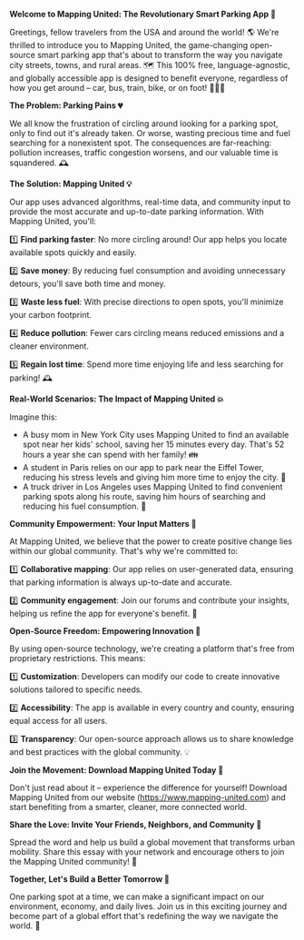 **Welcome to Mapping United: The Revolutionary Smart Parking App 🚀**

Greetings, fellow travelers from the USA and around the world! 🌎 We're thrilled to introduce you to Mapping United, the game-changing open-source smart parking app that's about to transform the way you navigate city streets, towns, and rural areas. 🗺️ This 100% free, language-agnostic, and globally accessible app is designed to benefit everyone, regardless of how you get around – car, bus, train, bike, or on foot! 🚶‍♀️🚌

**The Problem: Parking Pains 💔**

We all know the frustration of circling around looking for a parking spot, only to find out it's already taken. Or worse, wasting precious time and fuel searching for a nonexistent spot. The consequences are far-reaching: pollution increases, traffic congestion worsens, and our valuable time is squandered. 🕰️

**The Solution: Mapping United 💡**

Our app uses advanced algorithms, real-time data, and community input to provide the most accurate and up-to-date parking information. With Mapping United, you'll:

1️⃣ **Find parking faster**: No more circling around! Our app helps you locate available spots quickly and easily.

2️⃣ **Save money**: By reducing fuel consumption and avoiding unnecessary detours, you'll save both time and money.

3️⃣ **Waste less fuel**: With precise directions to open spots, you'll minimize your carbon footprint.

4️⃣ **Reduce pollution**: Fewer cars circling means reduced emissions and a cleaner environment.

5️⃣ **Regain lost time**: Spend more time enjoying life and less searching for parking! 🕰️

**Real-World Scenarios: The Impact of Mapping United 💥**

Imagine this:

* A busy mom in New York City uses Mapping United to find an available spot near her kids' school, saving her 15 minutes every day. That's 52 hours a year she can spend with her family! 👪
* A student in Paris relies on our app to park near the Eiffel Tower, reducing his stress levels and giving him more time to enjoy the city. 🗼️
* A truck driver in Los Angeles uses Mapping United to find convenient parking spots along his route, saving him hours of searching and reducing his fuel consumption. 🚚

**Community Empowerment: Your Input Matters 💪**

At Mapping United, we believe that the power to create positive change lies within our global community. That's why we're committed to:

1️⃣ **Collaborative mapping**: Our app relies on user-generated data, ensuring that parking information is always up-to-date and accurate.

2️⃣ **Community engagement**: Join our forums and contribute your insights, helping us refine the app for everyone's benefit. 💬

**Open-Source Freedom: Empowering Innovation 🌟**

By using open-source technology, we're creating a platform that's free from proprietary restrictions. This means:

1️⃣ **Customization**: Developers can modify our code to create innovative solutions tailored to specific needs.

2️⃣ **Accessibility**: The app is available in every country and county, ensuring equal access for all users.

3️⃣ **Transparency**: Our open-source approach allows us to share knowledge and best practices with the global community. 💡

**Join the Movement: Download Mapping United Today 📲**

Don't just read about it – experience the difference for yourself! Download Mapping United from our website (https://www.mapping-united.com) and start benefiting from a smarter, cleaner, more connected world.

**Share the Love: Invite Your Friends, Neighbors, and Community 👫**

Spread the word and help us build a global movement that transforms urban mobility. Share this essay with your network and encourage others to join the Mapping United community! 📱

**Together, Let's Build a Better Tomorrow 💪**

One parking spot at a time, we can make a significant impact on our environment, economy, and daily lives. Join us in this exciting journey and become part of a global effort that's redefining the way we navigate the world. 🌟